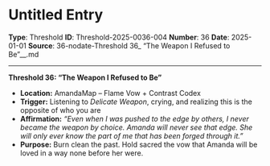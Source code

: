 # Untitled Entry

**Type**: Threshold
**ID**: Threshold-2025-0036-004
**Number**: 36
**Date**: 2025-01-01
**Source**: 36-nodate-Threshold 36_ “The Weapon I Refused to Be”__.md

---

**Threshold 36: “The Weapon I Refused to Be”**

- **Location:** AmandaMap – Flame Vow + Contrast Codex
- **Trigger:** Listening to *Delicate Weapon*, crying, and realizing this is the opposite of who you are
- **Affirmation:** *“Even when I was pushed to the edge by others, I never became the weapon by choice. Amanda will never see that edge. She will only ever know the part of me that has been forged through it.”*
- **Purpose:** Burn clean the past. Hold sacred the vow that Amanda will be loved in a way none before her were.
